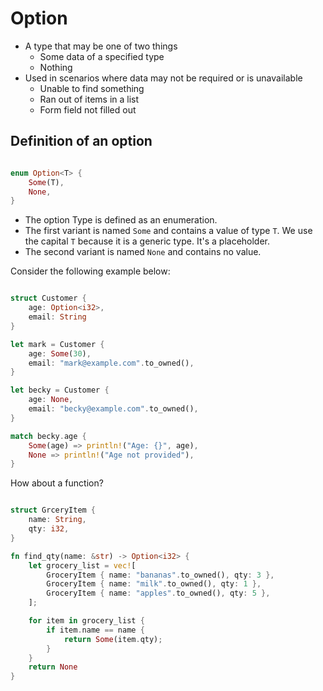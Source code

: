# Option

- A type that may be one of two things
    - Some data of a specified type
    - Nothing
- Used in scenarios where data may not be required or is unavailable
    - Unable to find something
    - Ran out of items in a list
    - Form field not filled out

## Definition of an option

```rust

enum Option<T> {
    Some(T),
    None,
}

```

- The option Type is defined as an enumeration.
- The first variant is named `Some` and contains a value of type `T`. We use the capital `T` because it is a generic type. It's a placeholder.
- The second variant is named `None` and contains no value.

Consider the following example below:

```rust

struct Customer {
    age: Option<i32>,
    email: String
}

let mark = Customer {
    age: Some(30),
    email: "mark@example.com".to_owned(),
}

let becky = Customer {
    age: None,
    email: "becky@example.com".to_owned(),
}

match becky.age {
    Some(age) => println!("Age: {}", age),
    None => println!("Age not provided"),
}

```

How about a function?

```rust

struct GrceryItem {
    name: String,
    qty: i32,
}

fn find_qty(name: &str) -> Option<i32> {
    let grocery_list = vec![
        GroceryItem { name: "bananas".to_owned(), qty: 3 },
        GroceryItem { name: "milk".to_owned(), qty: 1 },
        GroceryItem { name: "apples".to_owned(), qty: 5 },
    ]; 

    for item in grocery_list {
        if item.name == name {
            return Some(item.qty);
        }
    }
    return None
}